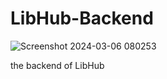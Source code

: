 # LibHub-Backend

![Screenshot 2024-03-06 080253](https://github.com/Philippa29/LibHub-Backend/assets/68788485/95d4f9d0-a686-4b0c-bd02-940f651d7b92)

the backend of LibHub
